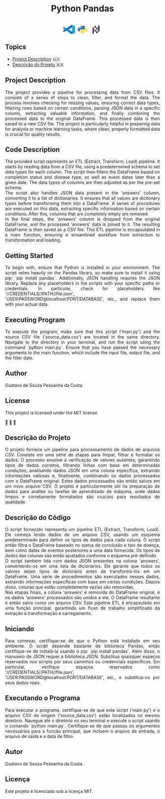 <h1 align="center"> Python Pandas </h1>
<div dir="auto" align="center">
  <br>
  <a target="_blank" rel="noopener noreferrer nofollow" href="https://raw.githubusercontent.com/devicons/devicon/master/icons/vscode/vscode-original.svg"><img align="center" alt="Gustavo-VSCode" height="30" width="40" src="https://raw.githubusercontent.com/devicons/devicon/master/icons/vscode/vscode-original.svg" style="max-width: 100%;"></a>
  <a target="_blank" rel="noopener noreferrer nofollow" href="https://raw.githubusercontent.com/devicons/devicon/master/icons/python/python-original.svg"><img align="center" alt="Gustavo-Python" height="30" width="40" src="https://raw.githubusercontent.com/devicons/devicon/master/icons/python/python-original.svg" style="max-width: 100%;"></a>
  <a target="_blank" rel="noopener noreferrer nofollow" href="https://raw.githubusercontent.com/devicons/devicon/master/icons/pandas/pandas-original.svg"><img align="center" alt="Gustavo-Pandas" height="30" width="40" src="https://raw.githubusercontent.com/devicons/devicon/master/icons/pandas/pandas-original.svg" style="max-width: 100%;"></a>
</br>
</div>

## Topics
* [Project Description](#project-description) :us:
* [Descrição do Projeto](#descrição-do-projeto) :brazil:
  
## Project Description
<p align="justify">
The project provides a pipeline for processing data from CSV files. It consists of a series of steps to clean, filter, and format the data. The process involves checking for missing values, ensuring correct data types, filtering rows based on certain conditions, parsing JSON data in a specific column, extracting valuable information, and finally combining the processed data to the original DataFrame. This processed data is then saved to a new CSV file. The project is particularly helpful in preparing data for analysis or machine learning tasks, where clean, properly formatted data is crucial for quality results.
</p>

## Code Description
<p align="justify">
The provided script represents an ETL (Extract, Transform, Load) pipeline. It starts by reading data from a CSV file, using a predetermined schema to set data types for each column. The script then filters the DataFrame based on completion status and disease type, as well as event dates later than a given date. The data types of columns are then adjusted as per the pre-set schema. 
<br>
The script also handles JSON data present in the 'answers' column, converting it to a list of dictionaries. It ensures that all values are dictionary types before transforming them into a DataFrame. A series of procedures are executed on this data, extracting specific information based on certain conditions. After this, columns that are completely empty are removed. 
<br>
In the final steps, the 'answers' column is dropped from the original DataFrame, and the processed 'answers' data is joined to it. The resulting DataFrame is then saved as a CSV file. This ETL pipeline is encapsulated in a main function, ensuring a streamlined workflow from extraction to transformation and loading.
</p>

## Getting Started
<p align="justify">
To begin with, ensure that Python is installed in your environment. The script relies heavily on the Pandas library, so make sure to install it using pip: `pip install pandas`. Additionally, JSON handling requires the JSON library. Replace any placeholders in the scripts with your specific paths or credentials. In particular, check for placeholders like '//CREDENTIALS//PATH//file.json', 'USER:PASSWORD@localhost:PORT/DATABASE', etc., and replace them with your actual data.
</p>

## Executing Program
<p align="justify"> 
To execute the program, make sure that this script ('main.py') and the source CSV file ('source_data.csv') are located in the same directory. Navigate to the directory in your terminal, and run the script using the command `python main.py`. Ensure that you have passed the necessary arguments to the main function, which include the input file, output file, and the filter date.
</p>

## Author
<p align="justify"> Gustavo de Souza Pessanha da Costa. 
</p>

## License
<p align="justify"> This project is licensed under the MIT license. 
</p>

:small_orange_diamond: :small_orange_diamond: :small_orange_diamond:

## Descrição do Projeto

<p align="justify">
O projeto fornece um pipeline para processamento de dados de arquivos CSV. Consiste em uma série de etapas para limpar, filtrar e formatar os dados. O processo envolve a verificação de valores ausentes, garantindo tipos de dados corretos, filtrando linhas com base em determinadas condições, analisando dados JSON em uma coluna específica, extraindo informações valiosas e, finalmente, combinando os dados processados com o DataFrame original. Estes dados processados são então salvos em um novo arquivo CSV. O projeto é particularmente útil na preparação de dados para análise ou tarefas de aprendizado de máquina, onde dados limpos e corretamente formatados são cruciais para resultados de qualidade.
</p>

## Descrição do Código
<p align="justify">
O script fornecido representa um pipeline ETL (Extract, Transform, Load). Ele começa lendo dados de um arquivo CSV, usando um esquema predeterminado para definir os tipos de dados para cada coluna. O script então filtra o DataFrame baseado no status de conclusão e tipo de doença, bem como datas de eventos posteriores a uma data fornecida. Os tipos de dados das colunas são então ajustados conforme o esquema pré-definido.
<br>
O script também lida com dados JSON presentes na coluna 'answers', convertendo-os em uma lista de dicionários. Ele garante que todos os valores sejam tipos de dicionário antes de transformá-los em um DataFrame. Uma série de procedimentos são executados nesses dados, extraindo informações específicas com base em certas condições. Depois disso, colunas que estão completamente vazias são removidas.
<br>
Nas etapas finais, a coluna 'answers' é removida do DataFrame original, e os dados 'answers' processados são unidos a ele. O DataFrame resultante é então salvo como um arquivo CSV. Este pipeline ETL é encapsulado em uma função principal, garantindo um fluxo de trabalho simplificado da extração à transformação e carregamento.
</p>

## Iniciando
<p align="justify">
Para começar, certifique-se de que o Python está instalado em seu ambiente. O script depende bastante da biblioteca Pandas, então certifique-se de instalá-la usando o pip: `pip install pandas`. Além disso, o manuseio de JSON requer a biblioteca JSON. Substitua quaisquer espaços reservados nos scripts por seus caminhos ou credenciais específicos. Em particular, verifique espaços reservados como '//CREDENTIALS//PATH//file.json', 'USER:PASSWORD@localhost:PORT/DATABASE', etc., e substitua-os por seus dados reais.
</p>

## Executando o Programa
<p align="justify"> 
Para executar o programa, certifique-se de que este script ('main.py') e o arquivo CSV de origem ('source_data.csv') estão localizados no mesmo diretório. Navegue até o diretório no seu terminal e execute o script usando o comando `python main.py`. Certifique-se de que passou os argumentos necessários para a função principal, que incluem o arquivo de entrada, o arquivo de saída e a data de filtro.
</p>

## Autor
<p align="justify"> Gustavo de Souza Pessanha da Costa.
</p>

## Licença
<p align="justify"> Este projeto é licenciado sob a licença MIT.
</p>




